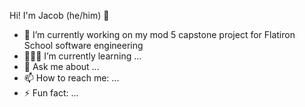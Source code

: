 Hi! I'm Jacob (he/him) 👋

- 🔭 I’m currently working on my mod 5 capstone project for Flatiron School software engineering
- 👨🏽‍💻 I’m currently learning ...
- 💬 Ask me about ...
- 📫 How to reach me: ...
- ⚡ Fun fact: ...

